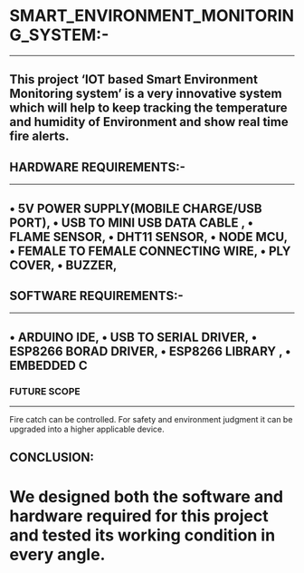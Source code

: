 
# SMART_ENVIRONMENT_MONITORING_SYSTEM:-
------------------------------------
This project ‘IOT based Smart Environment Monitoring system’  is a very innovative system which will help to keep tracking the temperature
and humidity of Environment and show real time fire alerts.
--
## HARDWARE REQUIREMENTS:-
---
•	5V POWER SUPPLY(MOBILE CHARGE/USB PORT),
•	USB TO MINI USB DATA CABLE ,
•	FLAME  SENSOR,
•	DHT11 SENSOR,
•	NODE MCU,
•	FEMALE TO FEMALE CONNECTING WIRE,
•	PLY COVER,
•	BUZZER,
------
## SOFTWARE REQUIREMENTS:-
------
•	ARDUINO IDE,
•	USB TO SERIAL DRIVER,
•	ESP8266 BORAD DRIVER,
•	ESP8266 LIBRARY ,
•	EMBEDDED C  
------
### FUTURE SCOPE
-------------
Fire catch can be controlled.
For safety and environment judgment it can be upgraded into a higher applicable device.

## CONCLUSION:
We designed both the software and hardware
required for this project and tested its working
condition in every angle. 
================================================== 

